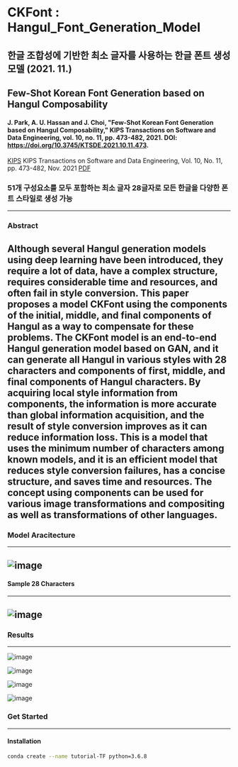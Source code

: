 # CKFont : Hangul_Font_Generation_Model
## 한글 조합성에 기반한 최소 글자를 사용하는 한글 폰트 생성 모델 (2021. 11.)
## Few-Shot Korean Font Generation based on Hangul Composability

#### J. Park, A. U. Hassan and J. Choi, "Few-Shot Korean Font Generation based on Hangul Composability," KIPS Transactions on Software and Data Engineering, vol. 10, no. 11, pp. 473-482, 2021. DOI: https://doi.org/10.3745/KTSDE.2021.10.11.473.

 [KIPS](http://ktsde.kips.or.kr/digital-library/25120)
 KIPS Transactions on Software and Data Engineering, Vol. 10, No. 11, pp. 473-482, Nov. 2021
 [PDF](http://ktsde.kips.or.kr/digital-library/25120)
 
 ### 51개 구성요소를 모두 포함하는 최소 글자 28글자로 모든 한글을 다양한 폰트 스타일로 생성 가능
---
### Abstract
Although several Hangul generation models using deep learning have been introduced, they require a lot of data, have a complex structure, requires considerable time and resources, and often fail in style conversion. This paper proposes a model CKFont using the components of the initial, middle, and final components of Hangul as a way to compensate for these problems. The CKFont model is an end-to-end Hangul generation model based on GAN, and it can generate all Hangul in various styles with 28 characters and components of first, middle, and final components of Hangul characters. By acquiring local style information from components, the information is more accurate than global information acquisition, and the result of style conversion improves as it can reduce information loss.  This is a model that uses the minimum number of characters among known models, and it is an efficient model that reduces style conversion failures, has a concise structure, and saves time and resources. The concept using components can be used for various image transformations and compositing as well as transformations of other languages.
---
### Model Aracitecture
---
![image](https://user-images.githubusercontent.com/62954678/158781743-555f163e-9b9d-4651-8cf5-1ec8a66341da.png)
---
#### Sample 28 Characters
---
![image](https://user-images.githubusercontent.com/62954678/158781900-59c99854-d234-49e3-b3bf-cd1e741cc361.png)
---
### Results
---
![image](https://user-images.githubusercontent.com/62954678/158782059-653f71b5-bae9-48db-9d22-16986dbadabd.png)

![image](https://user-images.githubusercontent.com/62954678/158782154-d98b432d-4c60-4f0c-9be2-54515dd1f560.png)

![image](https://user-images.githubusercontent.com/62954678/158782208-dc8f2c9a-bcd4-49fd-8e93-f285fc96e397.png)

![image](https://user-images.githubusercontent.com/62954678/158782232-f7972eb2-d2d1-4973-9c24-970ea9a2b4b0.png)

### Get Started
---
#### Installation
```bash
conda create --name tutorial-TF python=3.6.8
```
